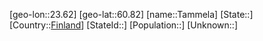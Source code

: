 ﻿---
location: [60.82,23.62]
type: City
tags:
- geo/City


SpocWebEntityId: 34746
isDeleted: false
confidential: public

---
[geo-lon::23.62]
[geo-lat::60.82]
[name::Tammela]
[State::]
[Country::[Finland](geo/Continent/Europe/Finland.md)]
[StateId::]
[Population::]
[Unknown::]

